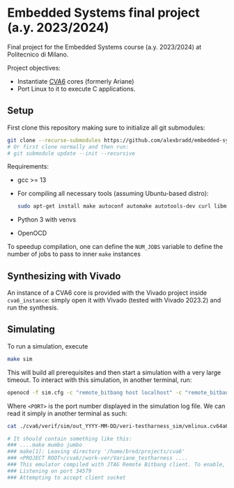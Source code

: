 # Embedded Systems final project (a.y. 2023/2024)

Final project for the Embedded Systems course (a.y. 2023/2024) at Politecnico di
Milano.

Project objectives:

- Instantiate [CVA6](https://github.com/openhwgroup/cva6) cores (formerly Ariane)
- Port Linux to it to execute C applications.

## Setup

First clone this repository making sure to initialize all git submodules:

```sh
git clone --recurse-submodules https://github.com/alexbradd/embedded-systems-project-2024
# Or first clone normally and then run:
# git submodule update --init --recursive
```

Requirements:

- gcc >= 13
- For compiling all necessary tools (assuming Ubuntu-based distro):

  ```sh
  sudo apt-get install make autoconf automake autotools-dev curl libmpc-dev libmpfr-dev libgmp-dev libusb-1.0-0-dev gawk build-essential bison flex texinfo gperf libtool patchutils bc zlib1g-dev device-tree-compiler pkg-config libexpat-dev libzstd-dev
  ```

- Python 3 with venvs
- OpenOCD

To speedup compilation, one can define the `NUM_JOBS` variable to define the
number of jobs to pass to inner `make` instances

## Synthesizing with Vivado

An instance of a CVA6 core is provided with the Vivado project inside
`cva6_instance`: simply open it with Vivado (tested with Vivado 2023.2) and run
the synthesis.

## Simulating

To run a simulation, execute

```sh
make sim
```

This will build all prerequisites and then start a simulation with a very large
timeout. To interact with this simulation, in another terminal, run:

```sh
openocd -f sim.cfg -c "remote_bitbang host localhost" -c "remote_bitbang port <PORT>"
```

Where `<PORT>` is the port number displayed in the simulation log file. We can
read it simply in another terminal as such:

```sh
cat ./cva6/verif/sim/out_YYYY-MM-DD/veri-testharness_sim/vmlinux.cv64a6_imafdc_sv39.log.iss

# It should contain something like this:
### ....make mumbo jumbo
### make[1]: Leaving directory '/home/bred/projects/cva6'
### <PROJECT ROOT>/cva6//work-ver/Variane_testharness ....
### This emulator compiled with JTAG Remote Bitbang client. To enable, use +jtag_rbb_enable=1.
### Listening on port 34579
### Attempting to accept client socket
```

